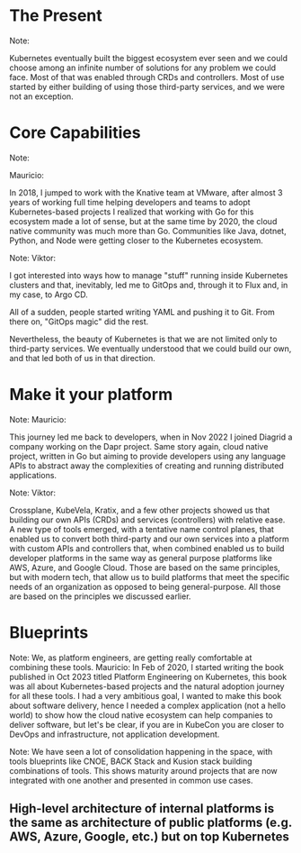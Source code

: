 # The Present


<!-- .slide: data-background="img/idp-present-01.png" data-background-size="contain" data-background-color="black" -->


<!-- .slide: data-background="img/idp-present-02.png" data-background-size="contain" data-background-color="black" -->


<!-- .slide: data-background="img/idp-present-03.png" data-background-size="contain" data-background-color="black" -->


<!-- .slide: data-background="img/idp-present-04.png" data-background-size="contain" data-background-color="black" -->


<!-- .slide: data-background="img/idp-present-05.png" data-background-size="contain" data-background-color="black" -->


<!-- .slide: data-background="img/idp-present-06.png" data-background-size="contain" data-background-color="black" -->


<!-- .slide: data-background="img/idp-present-07.png" data-background-size="contain" data-background-color="black" -->


<!-- .slide: data-background="img/idp-present-08.png" data-background-size="contain" data-background-color="black" -->


<!-- .slide: data-background="img/idp-present-09.png" data-background-size="contain" data-background-color="black" -->


<!-- .slide: data-background="img/landscape.png" data-background-size="contain" -->

Note:

Kubernetes eventually built the biggest ecosystem ever seen and we could choose among an infinite number of solutions for any problem we could face. Most of that was enabled through CRDs and controllers. Most of use started by either building of using those third-party services, and we were not an exception.


# Core Capabilities


<!-- .slide: data-background="/img/products/knative.png" data-background-size="contain" -->

Note:

Mauricio:

In 2018, I jumped to work with the Knative team at VMware, after almost 3 years of working full time helping developers and teams to adopt Kubernetes-based projects I realized that working with Go for this ecosystem made a lot of sense, but at the same time by 2020, the cloud native community was much more than Go. Communities like Java, dotnet, Python, and Node were getting closer to the Kubernetes ecosystem.


<!-- .slide: data-background="/img/products/argo.png" data-background-size="contain" -->

Note:
Viktor:

I got interested into ways how to manage "stuff" running inside Kubernetes clusters and that, inevitably, led me to GitOps and, through it to Flux and, in my case, to Argo CD.

All of a sudden, people started writing YAML and pushing it to Git. From there on, "GitOps magic" did the rest.

Nevertheless, the beauty of Kubernetes is that we are not limited only to third-party services. We eventually understood that we could build our own, and that led both of us in that direction.


# Make it your platform


<!-- .slide: data-background="/img/products/dapr.png" data-background-size="contain" -->

Note:
Mauricio:

This journey led me back to developers, when in Nov 2022 I joined Diagrid a company working on the Dapr project. Same story again, cloud native project, written in Go but aiming to provide developers using any language APIs to abstract away the complexities of creating and running distributed applications. 


<!-- .slide: data-background="/img/products/crossplane.png" data-background-size="contain" -->

Note:
Viktor:

Crossplane, KubeVela, Kratix, and a few other projects showed us that building our own APIs (CRDs) and services (controllers) with relative ease. A new type of tools emerged, with a tentative name control planes, that enabled us to convert both third-party and our own services into a platform with custom APIs and controllers that, when combined enabled us to build developer platforms in the same way as general purpose platforms like AWS, Azure, and Google Cloud. Those are based on the same principles, but with modern tech, that allow us to build platforms that meet the specific needs of an organization as opposed to being general-purpose. All those are based on the principles we discussed earlier.


<!-- .slide: data-background="img/idp-present-10.png" data-background-size="contain" data-background-color="black" -->


<!-- .slide: data-background="img/idp-present-11.png" data-background-size="contain" data-background-color="black" -->


<!-- .slide: data-background="img/idp-present-12.png" data-background-size="contain" data-background-color="black" -->


<!-- .slide: data-background="img/idp-present-13.png" data-background-size="contain" data-background-color="black" -->


<!-- .slide: data-background="img/idp-present-14.png" data-background-size="contain" data-background-color="black" -->


<!-- .slide: data-background="img/idp-present-15.png" data-background-size="contain" data-background-color="black" -->


<!-- .slide: data-background="img/idp-present-16.png" data-background-size="contain" data-background-color="black" -->


<!-- .slide: data-background="img/idp-present-17.png" data-background-size="contain" data-background-color="black" -->


# Blueprints


<!-- .slide: data-background="img/book-cover.jpg" data-background-size="contain" -->

Note:
We, as platform engineers, are getting really comfortable at combining these tools.
Mauricio:
In Feb of 2020, I started writing the book published in Oct 2023 titled Platform Engineering on Kubernetes, this book was all about Kubernetes-based projects and the natural adoption journey for all these tools. I had a very ambitious goal, I wanted to make this book about software delivery, hence I needed a complex application (not a hello world) to show how the cloud native ecosystem can help companies to deliver software, but let's be clear, if you are in KubeCon you are closer to DevOps and infrastructure, not application development. 


<!-- .slide: data-background="img/backstack.png" data-background-size="contain" -->

Note:
We have seen a lot of consolidation happening in the space, with tools blueprints like CNOE, BACK Stack and Kusion stack building combinations of tools.
This shows maturity around projects that are now integrated with one another and presented in common use cases.


<!-- .slide: data-background="img/cnoe-diagram.png" data-background-size="contain" -->


<!-- .slide: data-background="img/kusion-stack-diagram.png" data-background-size="contain" -->


<!-- .slide: data-background="img/idp-present-17.png" data-background-size="contain" data-background-opacity="0.2" -->
## High-level architecture of internal platforms is the same as architecture of public platforms (e.g. AWS, Azure, Google, etc.) but on top Kubernetes
